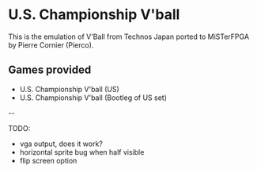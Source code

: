 # U.S. Championship V'ball

This is the emulation of V'Ball from Technos Japan ported to MiSTerFPGA by Pierre Cornier (Pierco).


## Games provided

- U.S. Championship V'ball (US)
- U.S. Championship V'ball (Bootleg of US set)

--

TODO:
- vga output, does it work?
- horizontal sprite bug when half visible
- flip screen option

